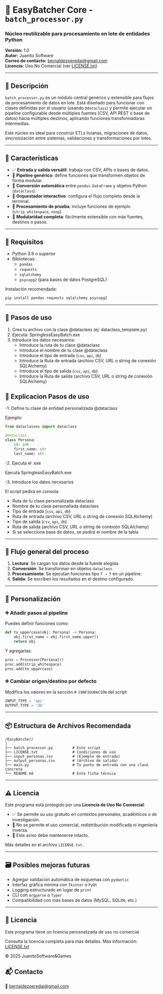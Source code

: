 
# 🔁 EasyBatcher Core - `batch_processor.py`

### Núcleo reutilizable para procesamiento en lote de entidades Python

**Versión:** 1.0  
**Autor:** Juanito Software  
**Correo de contacto:** [bernaldezperedaj@gmail.com](mailto:bernaldezperedaj@gmail.com)  
**Licencia:** Uso No Comercial (ver [LICENSE.txt](./LICENSE.txt))

---

## 📄 Descripción

`batch_processor.py` es un módulo central genérico y extensible para flujos de procesamiento de datos en lote. Está diseñado para funcionar con clases definidas por el usuario (usando `@dataclass`) y permite ejecutar un pipeline configurable desde múltiples fuentes (CSV, API REST o base de datos) hacia múltiples destinos, aplicando funciones transformadoras intermedias.

Este núcleo es ideal para construir ETLs livianas, migraciones de datos, sincronización entre sistemas, validaciones y transformaciones por lotes.

---

## 🚀 Características

- ✅ **Entrada y salida versátil**: trabaja con CSV, APIs o bases de datos.
- 🔄 **Pipeline genérico**: define funciones que transformen objetos de forma modular.
- 🧠 **Conversión automática** entre `pandas.DataFrame` y objetos Python (`dataclass`).
- 🔧 **Orquestador interactivo**: configura el flujo completo desde la terminal.
- 🧪 **Procesamiento de prueba**: incluye funciones de ejemplo (`strip_whitespace`, `noop`).
- 🧩 **Modularidad completa**: fácilmente extensible con más fuentes, destinos o pasos.

---

## 🧰 Requisitos

- Python 3.9 o superior
- Bibliotecas:
  - `pandas`
  - `requests`
  - `sqlalchemy`
  - `psycopg2` (para bases de datos PostgreSQL)

Instalación recomendada:

```bash
pip install pandas requests sqlalchemy psycopg2
```

---

## 🧠 Pasos de uso
1. Crea tu archivo con la clase @dataclass (ej: dataclass_template.py)
2. Ejecuta: SpringlessEasyBatch.exe
3. Introduce los datos necesarios:
   - Introduce la ruta de tu clase @dataclass
   - Introduce el nombre de tu clase @dataclass
   - Introduce el tipo de entrada (`csv`, `api`, `db`)
   - Introduce la Ruta de entrada (archivo CSV, URL o string de conexión SQLAlchemy)
   - Introduce el tipo de salida (`csv`, `api`, `db`)
   - Introduce la Ruta de salida (archivo CSV, URL o string de conexión SQLAlchemy)

## 🧠 Explicacion Pasos de uso

-1. Define tu clase de entidad personalizada @dataclass

Ejemplo:
```python
from dataclasses import dataclass

@dataclass
class Persona:
    id: int
    first_name: str
    last_name: str
```

-2. Ejecuta el .exe

Ejecuta SpringlessEasyBatch.exe

-3. Introduce los datos necesarios

El script pedirá en consola:
- Ruta de tu clase personalizada dataclass
- Nombre de tu clase personaliada dataclass
- Tipo de entrada (`csv`, `api`, `db`)
- Ruta de entrada (archivo CSV, URL o string de conexión SQLAlchemy)
- Tipo de salida (`csv`, `api`, `db`)
- Ruta de salida (archivo CSV, URL o string de conexión SQLAlchemy)
- Si se selecciona base de datos, se pedirá el nombre de la tabla

---

## 🔂 Flujo general del proceso

1. **Lectura**: Se cargan los datos desde la fuente elegida.
2. **Conversión**: Se transforman en objetos `dataclass`.
3. **Procesamiento**: Se ejecutan funciones tipo `T → T` en un pipeline.
4. **Salida**: Se escriben los resultados en el destino configurado.

---

## 🔧 Personalización

### ➕ Añadir pasos al pipeline

Puedes definir funciones como:

```python
def to_uppercase(obj: Persona) -> Persona:
    obj.first_name = obj.first_name.upper()
    return obj
```

Y agregarlas:

```python
proc = Processor[Persona]()
proc.add(strip_whitespace)
proc.add(to_uppercase)
```

### ➕ Cambiar origen/destino por defecto

Modifica los valores en la sección `# CONFIGURACIÓN` del script:

```python
INPUT_TYPE = 'api'
OUTPUT_TYPE = 'db'
```

---

## 📦 Estructura de Archivos Recomendada

```
/EasyBatcher/
│
├── batch_processor.py         # Este script
├── LICENSE.txt                # Condiciones de uso
├── input_personas.csv         # (Ejemplo de entrada)
├── output_personas.csv        # (Archivo de salida)
├── main.py                    # Tu punto de entrada con una clase concreta
└── README.md                  # Esta ficha técnica
```

---

## ⚠️ Licencia

Este programa está protegido por una **Licencia de Uso No Comercial**:

- ✅ Se permite su uso gratuito en contextos personales, académicos o de investigación.
- 🚫 No se permite el uso comercial, redistribución modificada ni ingeniería inversa.
- 🧾 Este aviso debe mantenerse intacto.

Más detalles en el archivo `LICENSE.txt`.

---

## 🗃️ Posibles mejoras futuras

- Agregar validación automática de esquemas con `pydantic`
- Interfaz gráfica mínima con `Tkinter` o `PyQt`
- Logging estructurado en lugar de `print`
- CLI con `argparse` o `Typer`
- Compatibilidad con más bases de datos (MySQL, SQLite, etc.)

---

## 📃 Licencia

Este programa tiene un licencia perosnalizada de uso no comercial

Consulta la licencia completa para más detalles.
Más información: [LICENSE.txt](./LICENSE.txt)

© 2025 JuanitoSoftware&Games

## 📬 Contacto

📧 bernaldezperedaj@gmail.com
